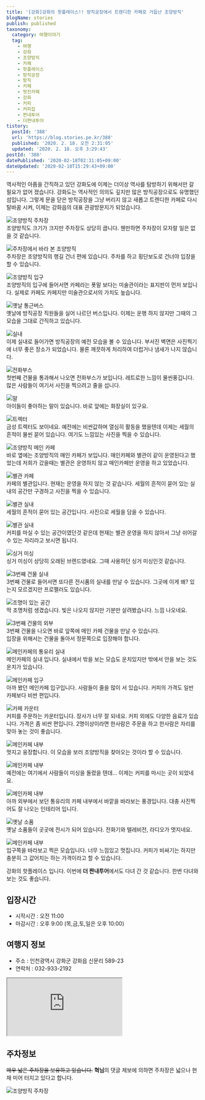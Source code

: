 ```yaml
---
title: '[강화]강화의 핫플레이스!! 방직공장에서 트렌디한 카페로 거듭난 조양방직'
blogName: stories
publish: published
taxonomy:
  category: 여행이야기
  tag:
    - 여행
    - 강화
    - 조양방직
    - 카페
    - 핫플레이스
    - 방직공장
    - 방직
    - 카페
    - 멋진카페
    - 강화
    - 커피
    - 커피집
    - 짠내투어
    - 더짠내투어
tistory:
  postId: '388'
  url: 'https://blog.stories.pe.kr/388'
  published: '2020. 2. 18. 오전 2:31:05'
  updated: '2020. 2. 18. 오후 3:29:43'
postId: '388'
datePublished: '2020-02-18T02:31:05+09:00'
dateUpdated: '2020-02-18T15:29:43+09:00'
---
```





역사적인 아픔을 간직하고 있던 강화도에 이제는 더이상 역사를 탐방하기 위해서만 갈 필요가 없어 졌습니다. 강화도는 역사적인 의의도 깊지만 많은 방직공장으로도 유명했던 섬입니다. 그렇게 문을 닫은 방직공장을 그냥 버리지 않고 새롭고 트렌디한 카페로 다시 탈바꿈 시켜, 이제는 강화읍의 대표 관광방문지가 되었습니다.  

![조양방직 주차장](./images/20191102_141609-01.jpeg)  
조양방직도 크기가 크지만 주차장도 상당히 큽니다. 웬만하면 주차장이 모자랄 일은 없을 것 같습니다.  


![주차장에서 바라 본 조양방직](./images/20191102_141725-01.jpeg)  
주차장은 조양방직의 행길 건너 편에 있습니다. 주차를 하고 횡단보도로 건너야 입장을 할 수 있습니다.  


![조양방직 입구](./images/20191102_141752-01.jpeg)  
조양방직의 입구에 들어서면 카페라는 푯말 보다는 미술관이라는 표지판이 먼저 보입니다. 실제로 카페도 카페지만 미술관으로서의 가치도 높습니다.  


![옛날 통근버스](./images/20191102_141842-01.jpeg)  
옛날에 방직공장 직원들을 실어 나르던 버스입니다. 이제는 운행 하지 않지만 그때의 그 모습을 그대로 간직하고 있습니다.  


![실내](./images/20191102_142250-01.jpeg)  
이제 실내로 들어가면 방직공장의 예전 모습을 볼 수 있습니다. 부서진 벽면은 사진찍기에 너무 좋은 장소가 되었습니다. 물론 깨끗하게 처리하여 더럽거나 냄새가 나지 않습니다.    


![전화부스](./images/20191102_142406-01.jpeg)  
첫번째 건물을 통과해서 나오면 전화부스가 보입니다. 레트로한 느낌이 물씬풍깁니다. 많은 사람들이 여기서 사진을 찍으려고 줄을 섭니다.  


![말](./images/20191102_142507-01.jpeg)  
아이들이 좋아하는 말이 있습니다. 바로 앞에는 화장실이 있구요.  


![트렉터](./images/20191102_142611-01.jpeg)  
금성 트렉터도 보이네요. 예전에는 비싼값하며 열심히 활동을 했을텐데 이제는 세월의 흔적이 물씬 묻어 있습니다. 여기도 느낌있는 사진을 찍을 수 있습니다.  


![조양방직 메인 카페](./images/20191102_142632-01.jpeg)  
바로 옆에는 조양방직의 매인 카페가 보입니다. 매인카페와 별관이 같이 운영된다고 했었는데 저희가 갔을때는 별관은 운영하지 않고 매인카페만 운영을 하고 있었습니다.   


![별관 카페](./images/20191102_142655-01.jpeg)  
카페의 별관입니다. 현재는 운영을 하지 않는 것 같습니다. 세월의 흔적이 묻어 있는 실내의 공간만 구경하고 사진을 찍을 수 있습니다.   


![별관 실내](./images/20191102_142748-01.jpeg)  
세월의 흔적이 묻어 있는 공간입니다. 사진으로 세월을 담을 수 있습니다.   


![별관 실내](./images/20191102_142837-01.jpeg)  
커피를 마실 수 있는 공간이였던것 같은데 현재는 별관 운영을 하지 않아서 그냥 쉬어갈 수 있는 자리라고 보시면 됩니다.   


![싱거 미싱](./images/20191102_142808-01.jpeg)   
싱거 미싱이 상당히 오래된 브렌드였네요. 그때 사용하던 싱거 미싱인것 같습니다.   


![3번째 건물 실내](./images/20191102_143357-01.jpeg)  
3번째 건물로 들어서면 또다른 전시품의 실내를 만날 수 있습니다. 그곳에 이게 왜? 있는지 모르겠지만 프로펠러도 있습니다.  


![조명이 있는 공간](./images/20191102_143931-01.jpeg)  
딱 조명처럼 생겼습니다. 빛은 나오지 않지만 기분만 살려봤습니다.  느낌 나오네요. 


![3번째 건물의 외부](./images/20191102_143633-01.jpeg)  
3번째 건물을 나오면 바로 앞쪽에 메인 카페 건물을 만날 수 있습니다.  
입장을 위해서는 건물을 돌아서 정문쪽으로 입장해야 합니다.   


![메인카페의 통유리 실내](./images/20191102_143109-01.jpeg)  
메인카페의 실내 입니다. 실내에서 밖을 보는 모습도 운치있지만 밖에서 안을 보는 것도 운치가 있습니다.   


![메인카페 입구](./images/20191102_144155-01.jpeg)  
아까 봤던 메인카페 입구입니다. 사람들이 줄을 많이 서 있습니다. 커피의 가격도 일반 카페보다 비싼 편입니다.   


![카페 카운터](./images/20191102_144628-01.jpeg)  
커피를 주문하는 카운터입니다. 장사가 너무 잘 되네요. 커피 외에도 다양한 음료가 있습니다. 가격은 좀 비싼 편입니다. 2명이상이라면 한사람은 주문을 하고 한사람은 자리를 맞아 놓는 것이 좋습니다.   


![메인카페 내부](./images/20191102_144311-01.jpeg)  
멋지고 웅장합니다. 이 모습을 보러 조양방직을 찾아오는 것이라 할 수 있습니다.   



![메인카페 내부](./images/20191102_144422-01.jpeg)  
예전에는 여기에서 사람들이 미싱을 돌렸을 텐데... 이제는 커피를 마시는 곳이 되었네요.  


![메인카페 내부](./images/20191102_144444-01.jpeg)  
아까 외부에서 보던 통유리의 카페 내부에서 바깥을 바라보는 풍경입니다. 대충 사진찍어도 잘 나오는 인테리어 입니다.   


![옛날 소품](./images/20191102_144536-01.jpeg)   
옛날 소품들이 곳곳에 전시가 되어 있습니다. 전화기와 텔레비전, 라디오가 멋지네요.  


![메인카페 내부](./images/20191102_144816-01.jpeg)  
입구쪽을 바라보고 찍은 모습입니다. 너무 느낌있고 멋집니다. 커피가 비싸기는 하지만 충분히 그 값어치는 하는 가격이라고 할 수 있습니다.   

강화의 핫플레이스 입니다. 이번에 **더 짠내투어**에서도 다녀 간 것 같습니다. 한번 다녀와 보는 것도 좋습니다.  


## 입장시간  
- 시작시간 : 오전 11:00 
- 마감시간 : 오후 9:00 (목,금,토,일은 오후 10:00)

## 여행지 정보  
- 주소 :  인천광역시 강화군 강화읍 신문리 589-23   
- 연락처 : 032-933-2192    
<div class='embed-responsive embed-responsive-16by9'>
    <iframe src='https://www.google.com/maps/embed?pb=!1m18!1m12!1m3!1d3154.845604561552!2d126.47808531559215!3d37.74676622154287!2m3!1f0!2f0!3f0!3m2!1i1024!2i768!4f13.1!3m3!1m2!1s0x357c7b128e05c4c5%3A0xb7c8a4e74ab9750e!2z7KGw7JaR67Cp7KeB!5e0!3m2!1sko!2skr!4v1581960463519!5m2!1sko!2skr' class='embed-responsive-item' allowfullscreen></iframe>
</div>


## 주차정보  

~~매우 넓은 주차장을 보유하고 있습니다.~~ 
**혁님**의 댓글 제보에 의하면 주차장은 넓으나 현재 미어 터지고 있다고 합니다. 

![조양방직 주차장](./images/20191102_141609-01.jpeg)   
